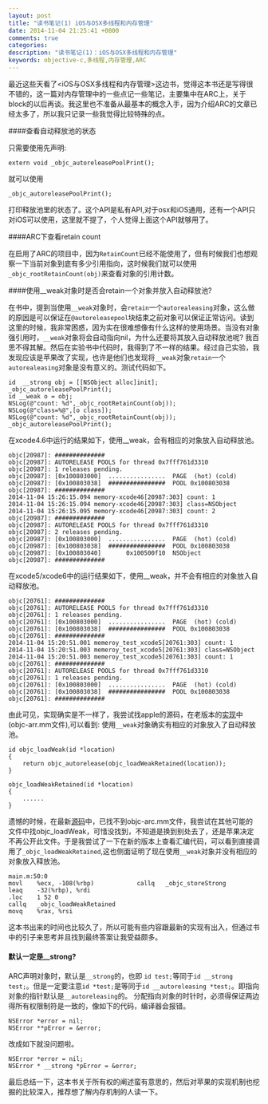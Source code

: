 ```yaml
---
layout: post
title: "读书笔记(1) iOS与OSX多线程和内存管理"
date: 2014-11-04 21:25:41 +0800
comments: true
categories: 
description: "读书笔记(1)：iOS与OSX多线程和内存管理" 
keywords: objective-c,多线程,内存管理,ARC
---
```

最近这些天看了<iOS与OSX多线程和内存管理>这边书，觉得这本书还是写得很不错的，这一篇对内存管理中的一些点记一些笔记，主要集中在ARC上，关于block的以后再谈。我这里也不准备从最基本的概念入手，因为介绍ARC的文章已经太多了，所以我只记录一些我觉得比较特殊的点。

####查看自动释放池的状态

只需要使用先声明:

	extern void _objc_autoreleasePoolPrint();

就可以使用

	_objc_autoreleasePoolPrint();
	
打印释放池里的状态了。这个API是私有API,对于osx和iOS通用，还有一个API只对iOS可以使用，这里就不提了，个人觉得上面这个API就够用了。
<!--more--> 

####ARC下查看retain count

在启用了ARC的项目中，因为`RetainCount`已经不能使用了，但有时候我们也想观察一下当前对象到底有多少引用指向，这时候我们就可以使用`_objc_rootRetainCount(obj)`来查看对象的引用计数。

####使用__weak对象时是否会retain一个对象并放入自动释放池?

在书中，提到当使用`__weak`对象时，会`retain`一个`autorealeasing`对象，这么做的原因是可以保证在`@autoreleasepool`块结束之前对象可以保证正常访问。读到这里的时候，我非常困惑，因为实在很难想像有什么这样的使用场景。当没有对象强引用时，`__weak`对象将会自动指向nil，为什么还要将其放入自动释放池呢? 我百思不得其解。然后在实验书中代码时，我得到了不一样的结果。经过自己实验，我发现应该是苹果改了实现，也许是他们也发现将`__weak`对象`retain`一个`autorealeasing`对象是没有意义的。测试代码如下。

	id  __strong obj = [[NSObject alloc]init];
	_objc_autoreleasePoolPrint();
	id __weak o = obj;
	NSLog(@"count: %d",_objc_rootRetainCount(obj));
	NSLog(@"class=%@",[o class]);
	NSLog(@"count: %d",_objc_rootRetainCount(obj));
	_objc_autoreleasePoolPrint();

在xcode4.6中运行的结果如下，使用__weak，会有相应的对象放入自动释放池。

	objc[20987]: ##############
	objc[20987]: AUTORELEASE POOLS for thread 0x7fff761d3310
	objc[20987]: 1 releases pending.
	objc[20987]: [0x100803000]  ................  PAGE  (hot) (cold)
	objc[20987]: [0x100803038]  ################  POOL 0x100803038
	objc[20987]: ##############
	2014-11-04 15:26:15.094 memory-xcode46[20987:303] count: 1
	2014-11-04 15:26:15.094 memory-xcode46[20987:303] class=NSObject
	2014-11-04 15:26:15.095 memory-xcode46[20987:303] count: 2
	objc[20987]: ##############
	objc[20987]: AUTORELEASE POOLS for thread 0x7fff761d3310
	objc[20987]: 2 releases pending.
	objc[20987]: [0x100803000]  ................  PAGE  (hot) (cold)
	objc[20987]: [0x100803038]  ################  POOL 0x100803038
	objc[20987]: [0x100803040]       0x100500f10  NSObject
	objc[20987]: ##############
	
在xcode5/xcode6中的运行结果如下，使用__weak，并不会有相应的对象放入自动释放池。

	objc[20761]: ##############
	objc[20761]: AUTORELEASE POOLS for thread 0x7fff761d3310
	objc[20761]: 1 releases pending.
	objc[20761]: [0x100803000]  ................  PAGE  (hot) (cold)
	objc[20761]: [0x100803038]  ################  POOL 0x100803038
	objc[20761]: ##############
	2014-11-04 15:20:51.001 memeroy_test_xcode5[20761:303] count: 1
	2014-11-04 15:20:51.003 memeroy_test_xcode5[20761:303] class=NSObject
	2014-11-04 15:20:51.003 memeroy_test_xcode5[20761:303] count: 1
	objc[20761]: ##############
	objc[20761]: AUTORELEASE POOLS for thread 0x7fff761d3310
	objc[20761]: 1 releases pending.
	objc[20761]: [0x100803000]  ................  PAGE  (hot) (cold)
	objc[20761]: [0x100803038]  ################  POOL 0x100803038
	objc[20761]: ##############

由此可见，实现确实是不一样了，我尝试找apple的源码，在老版本的[实现](http://www.opensource.apple.com/source/objc4/objc4-493.11/runtime/objc-arr.mm)中(objc-arr.mm文件),可以看到: 使用`__weak`对象确实有相应的对象放入了自动释放池。

	id objc_loadWeak(id *location)
	{
    	return objc_autorelease(objc_loadWeakRetained(location));
	}
	
	objc_loadWeakRetained(id *location)
	{
		......
	}

遗憾的时候，在最新[源码](http://www.opensource.apple.com/source/objc4/objc4-646/runtime)中，已找不到objc-arc.mm文件，我尝试在其他可能的文件中找objc_loadWeak，可惜没找到，不知道是换到别处去了，还是苹果决定不再公开此文件。于是我尝试了一下在新的版本上查看汇编代码，可以看到直接调用了`_objc_loadWeakRetained`,这也侧面证明了现在使用`__weak`对象并没有相应的对象放入释放池。

	main.m:50:0
	movl	%ecx, -108(%rbp)        	callq	_objc_storeStrong
	leaq	-32(%rbp), %rdi
	.loc	1 52 0                 
	callq	_objc_loadWeakRetained
	movq	%rax, %rsi

这本书出来的时间也比较久了，所以可能有些内容跟最新的实现有出入，但通过书中的引子来思考并且找到最终答案让我受益颇多。

#### 默认一定是__strong?

ARC声明对象时，默认是`__strong`的，也即 `id test;`等同于`id __strong test;`。但是一定要注意`id *test;`是等同于`id __autoreleasing *test;`。即指向对象的指针默认是`__autoreleasing`的。 分配指向对象的时针时，必须得保证两边得所有权限制符是一致的，像如下的代码，编译器会报错。

	NSError *error = nil; 
	NSError **pError = &error;
	
改成如下就没问题啦。
	
	NSError *error = nil;	NSError * __strong *pError = &error;

最后总结一下，这本书关于所有权的阐述蛮有意思的，然后对苹果的实现机制也挖掘的比较深入，推荐想了解内存机制的人读一下。